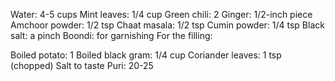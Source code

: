 Water: 4-5 cups
Mint leaves: 1/4 cup
Green chili: 2
Ginger: 1/2-inch piece
Amchoor powder: 1/2 tsp
Chaat masala: 1/2 tsp
Cumin powder: 1/4 tsp
Black salt: a pinch
Boondi: for garnishing
For the filling:

Boiled potato: 1
Boiled black gram: 1/4 cup
Coriander leaves: 1 tsp (chopped)
Salt to taste
Puri: 20-25